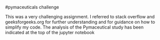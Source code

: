 #pymaceuticals challenge

This was a very challenging assignment. I referred to stack overflow and geeksforgeeks.org for further understanding and for guidance on how to simplify my code.
The analysis of the Pymaceutical study has been indicated at the top of the jupyter notebook
